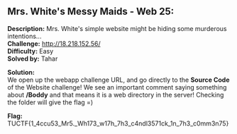 ## Mrs. White's Messy Maids - Web 25:  

**Description:** Mrs. White's simple website might be hiding some murderous intentions...  
**Challenge:** http://18.218.152.56/  
**Difficulty:** Easy  
**Solved by:** Tahar  

**Solution:**  
We open up the webapp challenge URL, and go directly to the **Source Code** of the Website challenge! We see an important comment saying something about **/Boddy** and that means it is a web directory in the server! Checking the folder will give the flag =)  

**Flag:**  
TUCTF{1_4ccu53_Mr5._Wh173_w17h_7h3_c4ndl3571ck_1n_7h3_c0mm3n75}
